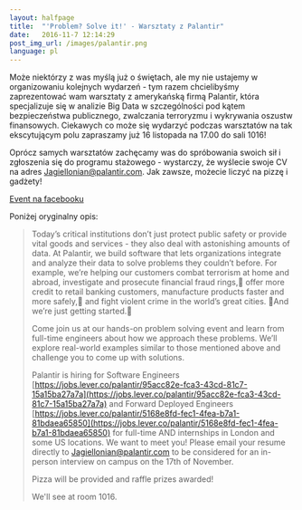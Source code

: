 ```yaml
---
layout: halfpage
title:  "'Problem? Solve it!' - Warsztaty z Palantir"
date:   2016-11-7 12:14:29
post_img_url: /images/palantir.png
language: pl
---
```

Może niektórzy z was myślą już o świętach, ale my nie ustajemy w organizowaniu kolejnych wydarzeń - tym razem chcielibyśmy zaprezentować wam warsztaty z amerykańską firmą Palantir, która specjalizuje się w analizie Big Data w szczególności pod kątem bezpieczeństwa publicznego, zwalczania terroryzmu i wykrywania oszustw finansowych. Ciekawych co może się wydarzyć podczas warsztatów na tak ekscytującym polu zapraszamy już 16 listopada na 17.00 do sali 1016!

Oprócz samych warsztatów zachęcamy was do spróbowania swoich sił i zgłoszenia się do programu stażowego - wystarczy, że wyślecie swoje CV na adres Jagiellonian@palantir.com. Jak zawsze, możecie liczyć na pizzę i gadżety!

[Event na facebooku](https://www.facebook.com/events/407938322926970)

Poniżej oryginalny opis:
>
> Today’s critical institutions don’t just protect public safety or provide vital goods and services - they also deal with astonishing amounts of data. At Palantir, we build software that lets organizations integrate and analyze their data to solve problems they couldn’t before. For example, we’re helping our customers combat terrorism at home and abroad, investigate and prosecute financial fraud rings, offer more credit to retail banking customers, manufacture products faster and more safely, and fight violent crime in the world’s great cities. And we’re just getting started.
>
> Come join us at our hands-on problem solving event and learn from full-time engineers about how we approach these problems. We’ll explore real-world examples similar to those mentioned above and challenge you to come up with solutions.
>
> Palantir is hiring for Software Engineers [https://jobs.lever.co/palantir/95acc82e-fca3-43cd-81c7-15a15ba27a7a](https://jobs.lever.co/palantir/95acc82e-fca3-43cd-81c7-15a15ba27a7a) and Forward Deployed Engineers [https://jobs.lever.co/palantir/5168e8fd-fec1-4fea-b7a1-81bdaea65850](https://jobs.lever.co/palantir/5168e8fd-fec1-4fea-b7a1-81bdaea65850) for full-time AND internships in London and some US locations. We want to meet you! Please email your resume directly to Jagiellonian@palantir.com to be considered for an in-person interview on campus on the 17th of November.
>
> Pizza will be provided and raffle prizes awarded!
>
> We'll see at room 1016.
